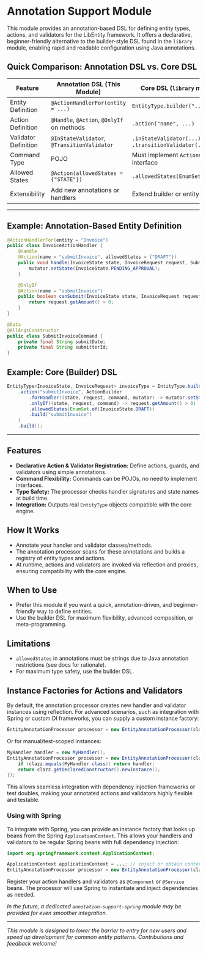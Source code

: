 # Annotation Support Module

This module provides an annotation-based DSL for defining entity types, actions, and validators for the LibEntity framework. It offers a declarative, beginner-friendly alternative to the builder-style DSL found in the `library` module, enabling rapid and readable configuration using Java annotations.

## Quick Comparison: Annotation DSL vs. Core DSL

| Feature               | Annotation DSL (This Module)                | Core DSL (`library` module)                 |
|----------------------|---------------------------------------------|---------------------------------------------|
| Entity Definition    | `@ActionHandlerFor(entity = ...)`           | `EntityType.builder("...")`                |
| Action Definition    | `@Handle`, `@Action`, `@OnlyIf` on methods  | `.action("name", ...)`                      |
| Validator Definition | `@InStateValidator`, `@TransitionValidator` | `.inStateValidator(...)`, `.transitionValidator(...)` |
| Command Type         | POJO                                        | Must implement `ActionCommand` interface    |
| Allowed States       | `@Action(allowedStates = {"STATE"})`        | `.allowedStates(EnumSet.of(...))`           |
| Extensibility        | Add new annotations or handlers             | Extend builder or entity classes            |

---

## Example: Annotation-Based Entity Definition

```java
@ActionHandlerFor(entity = "Invoice")
public class InvoiceActionHandler {
    @Handle
    @Action(name = "submitInvoice", allowedStates = {"DRAFT"})
    public void handle(InvoiceState state, InvoiceRequest request, SubmitInvoiceCommand command, StateMutator<InvoiceState> mutator) {
        mutator.setState(InvoiceState.PENDING_APPROVAL);
    }

    @OnlyIf
    @Action(name = "submitInvoice")
    public boolean canSubmit(InvoiceState state, InvoiceRequest request, SubmitInvoiceCommand command) {
        return request.getAmount() > 0;
    }
}

@Data
@AllArgsConstructor
public class SubmitInvoiceCommand {
    private final String submitDate;
    private final String submitterId;
}
```

## Example: Core (Builder) DSL

```java
EntityType<InvoiceState, InvoiceRequest> invoiceType = EntityType.builder("Invoice")
    .action("submitInvoice", ActionBuilder
        .forHandler((state, request, command, mutator) -> mutator.setState(InvoiceState.PENDING_APPROVAL))
        .onlyIf((state, request, command) -> request.getAmount() > 0)
        .allowedStates(EnumSet.of(InvoiceState.DRAFT))
        .build("submitInvoice")
    )
    .build();
```

---

## Features
- **Declarative Action & Validator Registration:** Define actions, guards, and validators using simple annotations.
- **Command Flexibility:** Commands can be POJOs, no need to implement interfaces.
- **Type Safety:** The processor checks handler signatures and state names at build time.
- **Integration:** Outputs real `EntityType` objects compatible with the core engine.

## How It Works
- Annotate your handler and validator classes/methods.
- The annotation processor scans for these annotations and builds a registry of entity types and actions.
- At runtime, actions and validators are invoked via reflection and proxies, ensuring compatibility with the core engine.

## When to Use
- Prefer this module if you want a quick, annotation-driven, and beginner-friendly way to define entities.
- Use the builder DSL for maximum flexibility, advanced composition, or meta-programming.

## Limitations
- `allowedStates` in annotations must be strings due to Java annotation restrictions (see docs for rationale).
- For maximum type safety, use the builder DSL.

## Instance Factories for Actions and Validators

By default, the annotation processor creates new handler and validator instances using reflection. For advanced scenarios, such as integration with Spring or custom DI frameworks, you can supply a custom instance factory:

```java
EntityAnnotationProcessor processor = new EntityAnnotationProcessor(clazz -> applicationContext.getBean(clazz));
```

Or for manual/test-scoped instances:
```java
MyHandler handler = new MyHandler();
EntityAnnotationProcessor processor = new EntityAnnotationProcessor(clazz -> {
    if (clazz.equals(MyHandler.class)) return handler;
    return clazz.getDeclaredConstructor().newInstance();
});
```

This allows seamless integration with dependency injection frameworks or test doubles, making your annotated actions and validators highly flexible and testable.

### Using with Spring

To integrate with Spring, you can provide an instance factory that looks up beans from the Spring `ApplicationContext`. This allows your handlers and validators to be regular Spring beans with full dependency injection:

```java
import org.springframework.context.ApplicationContext;

ApplicationContext applicationContext = ...; // inject or obtain context
EntityAnnotationProcessor processor = new EntityAnnotationProcessor(clazz -> applicationContext.getBean(clazz));
```

Register your action handlers and validators as `@Component` or `@Service` beans. The processor will use Spring to instantiate and inject dependencies as needed.

*In the future, a dedicated `annotation-support-spring` module may be provided for even smoother integration.*


---

*This module is designed to lower the barrier to entry for new users and speed up development for common entity patterns. Contributions and feedback welcome!*
